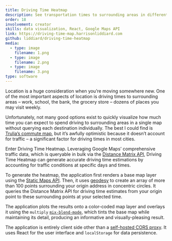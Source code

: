 ```yaml
---
title: Driving Time Heatmap
description: See transportation times to surrounding areas in different traffic conditions
order: 18
involvement: creator
skills: data visualization, React, Google Maps API
link: https://driving-time-map.harrisonliddiard.com
github: liddiard/driving-time-heatmap
media:
  - type: image
    filename: 1.png
  - type: image
    filename: 2.png
  - type: image
    filename: 3.png
type: software
---
```


Location is a huge consideration when you’re moving somewhere new. One of the most important aspects of location is driving times to surrounding areas – work, school, the bank, the grocery store – dozens of places you may visit weekly.

Unfortunately, not many good options exist to quickly visualize how much time you can expect to spend driving to surrounding areas in a single map without querying each destination individually. The best I could find is [Trulia’s commute map](http://on.trulia.com/2x1IVLW), but it’s awfully optimistic because it doesn’t account for traffic – a significant factor for driving times in most cities.

Enter Driving Time Heatmap. Leveraging Google Maps’ comprehensive traffic data, which is queryable in bulk via the [Distance Matrix API](https://developers.google.com/maps/documentation/distance-matrix), Driving Time Heatmap can generate accurate driving time estimations by accounting for traffic conditions at specific days and times.

To generate the heatmap, the application first renders a base map layer using the [Static Maps API](https://developers.google.com/maps/documentation/static-maps/). Then, it uses [geodesy](https://www.npmjs.com/package/geodesy) to create an array of more than 100 points surrounding your origin address in concentric circles. It queries the Distance Matrix API for driving time estimates from your origin point to these surrounding points at your selected time. 

The application plots the results onto a color-coded map layer and overlays it using the `multiply` [`mix-blend-mode`](https://developer.mozilla.org/en-US/docs/Web/CSS/mix-blend-mode), which tints the base map while maintaining its detail, producing an informative and visually-pleasing result.

The application is entirely client side other than a [self-hosted CORS proxy](https://github.com/Rob--W/cors-anywhere). It uses React for the user interface and `localStorage` for data persistence.

